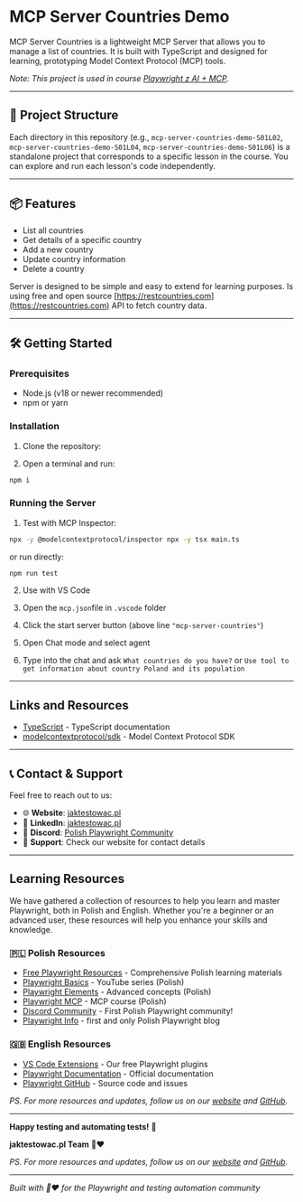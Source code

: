 # MCP Server Countries Demo

MCP Server Countries is a lightweight MCP Server that allows you to manage a list of countries. It is built with TypeScript and designed for learning, prototyping Model Context Protocol (MCP) tools.

_Note: This project is used in course [Playwright z AI + MCP](https://jaktestowac.pl/course/playwright-z-ai/)._

---

## 📁 Project Structure

Each directory in this repository (e.g., `mcp-server-countries-demo-S01L02`, `mcp-server-countries-demo-S01L04`, `mcp-server-countries-demo-S01L06`) is a standalone project that corresponds to a specific lesson in the course. You can explore and run each lesson's code independently.

---

## 📦 Features

- List all countries
- Get details of a specific country
- Add a new country
- Update country information
- Delete a country

Server is designed to be simple and easy to extend for learning purposes.
Is using free and open source [https://restcountries.com](https://restcountries.com) API to fetch country data.

---

## 🛠️ Getting Started

### Prerequisites

- Node.js (v18 or newer recommended)
- npm or yarn

### Installation

1. Clone the repository:

2. Open a terminal and run:

```bash
npm i
```

### Running the Server

1. Test with MCP Inspector:

```bash
npx -y @modelcontextprotocol/inspector npx -y tsx main.ts
```

or run directly:

```bash
npm run test
```

2. Use with VS Code

1. Open the `mcp.json`file in `.vscode` folder
1. Click the start server button (above line `"mcp-server-countries"`)
1. Open Chat mode and select agent
1. Type into the chat and ask `What countries do you have?` or `Use tool to get information about country Poland and its population`

---

## Links and Resources

- [TypeScript](https://www.typescriptlang.org) - TypeScript documentation
- [modelcontextprotocol/sdk](https://github.com/modelcontextprotocol/sdk) - Model Context Protocol SDK

---

## 📞 Contact & Support

Feel free to reach out to us:

- 🌐 **Website**: [jaktestowac.pl](https://jaktestowac.pl)
- 💼 **LinkedIn**: [jaktestowac.pl](https://www.linkedin.com/company/jaktestowac/)
- 💬 **Discord**: [Polish Playwright Community](https://discord.gg/mUAqQ7FUaZ)
- 📧 **Support**: Check our website for contact details

---

## Learning Resources

We have gathered a collection of resources to help you learn and master Playwright, both in Polish and English. Whether you're a beginner or an advanced user, these resources will help you enhance your skills and knowledge.

### **🇵🇱 Polish Resources**

- [Free Playwright Resources](https://jaktestowac.pl/darmowy-playwright/) - Comprehensive Polish learning materials
- [Playwright Basics](https://www.youtube.com/playlist?list=PLfKhn9AcZ-cD2TCB__K7NP5XARaCzZYn7) - YouTube series (Polish)
- [Playwright Elements](https://www.youtube.com/playlist?list=PLfKhn9AcZ-cAcpd-XN4pKeo-l4YK35FDA) - Advanced concepts (Polish)
- [Playwright MCP](https://www.youtube.com/playlist?list=PLfKhn9AcZ-cCqD34AG5YRejujaBqCBgl4) - MCP course (Polish)
- [Discord Community](https://discord.gg/mUAqQ7FUaZ) - First Polish Playwright community!
- [Playwright Info](https://playwright.info/) - first and only Polish Playwright blog

### **🇬🇧 English Resources**

- [VS Code Extensions](https://marketplace.visualstudio.com/publishers/jaktestowac-pl) - Our free Playwright plugins
- [Playwright Documentation](https://playwright.dev/docs/intro) - Official documentation
- [Playwright GitHub](https://github.com/microsoft/playwright) - Source code and issues

_PS. For more resources and updates, follow us on our [website](https://jaktestowac.pl) and [GitHub](https://github.com/jaktestowac)._

---

**Happy testing and automating tests!** 🚀

**jaktestowac.pl Team** 💚❤️

_PS. For more resources and updates, follow us on our [website](https://jaktestowac.pl) and [GitHub](https://github.com/jaktestowac)._

---

_Built with 💚❤️ for the Playwright and testing automation community_
